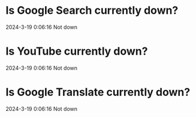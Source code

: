 # Is Google Search currently down?

2024-3-19 0:06:16 Not down

# Is YouTube currently down?

2024-3-19 0:06:16 Not down

# Is Google Translate currently down?

2024-3-19 0:06:16 Not down

